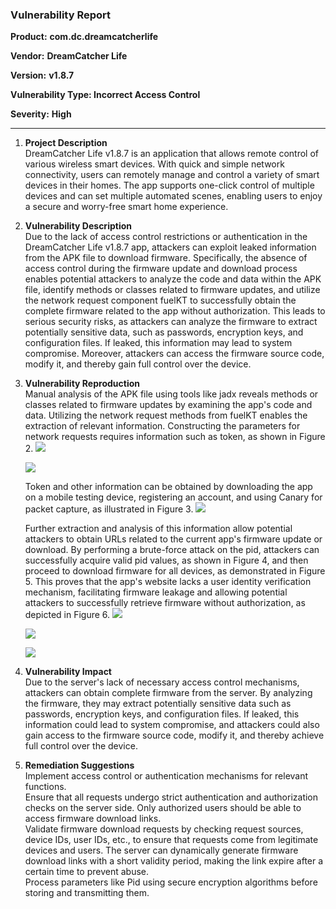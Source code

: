 ### Vulnerability Report

**Product:** **com.dc.dreamcatcherlife**

**Vendor:** **DreamCatcher Life**

**Version:** **v1.8.7**

**Vulnerability Type: Incorrect Access Control**

**Severity:** **High**

---

1. **Project Description**  
   DreamCatcher Life v1.8.7 is an application that allows remote control of various wireless smart devices. With quick and simple network connectivity, users can remotely manage and control a variety of smart devices in their homes. The app supports one-click control of multiple devices and can set multiple automated scenes, enabling users to enjoy a secure and worry-free smart home experience.

2. **Vulnerability Description**  
   Due to the lack of access control restrictions or authentication in the DreamCatcher Life v1.8.7 app, attackers can exploit leaked information from the APK file to download firmware. Specifically, the absence of access control during the firmware update and download process enables potential attackers to analyze the code and data within the APK file, identify methods or classes related to firmware updates, and utilize the network request component fuelKT to successfully obtain the complete firmware related to the app without authorization. This leads to serious security risks, as attackers can analyze the firmware to extract potentially sensitive data, such as passwords, encryption keys, and configuration files. If leaked, this information may lead to system compromise. Moreover, attackers can access the firmware source code, modify it, and thereby gain full control over the device.

3. **Vulnerability Reproduction**  
   Manual analysis of the APK file using tools like jadx reveals methods or classes related to firmware updates by examining the app's code and data. Utilizing the network request methods from fuelKT enables the extraction of relevant information. Constructing the parameters for network requests requires information such as token, as shown in Figure 2.
                    ![](https://s2.loli.net/2024/10/17/f4kjAxMdc8eaG5t.png)

   ![](https://s2.loli.net/2024/10/17/jNEu9eZnmCIib4M.png)

   Token and other information can be obtained by downloading the app on a mobile testing device, registering an account, and using Canary for packet capture, as illustrated in Figure 3.
                                                                       ![](https://s2.loli.net/2024/10/17/Vp2LmiGMg8vkUTF.png)

   Further extraction and analysis of this information allow potential attackers to obtain URLs related to the current app's firmware update or download. By performing a brute-force attack on the pid, attackers can successfully acquire valid pid values, as shown in Figure 4, and then proceed to download firmware for all devices, as demonstrated in Figure 5. This proves that the app's website lacks a user identity verification mechanism, facilitating firmware leakage and allowing potential attackers to successfully retrieve firmware without authorization, as depicted in Figure 6.
                                         ![](https://s2.loli.net/2024/10/17/ZLYtOHQl7E4hqyn.png)

   ![](https://s2.loli.net/2024/10/17/Ud7qmr89Mj43thG.png)

   ![](https://s2.loli.net/2024/10/17/Pwmv4AaI1YNdrl5.png)

4. **Vulnerability Impact**  
   Due to the server's lack of necessary access control mechanisms, attackers can obtain complete firmware from the server. By analyzing the firmware, they may extract potentially sensitive data such as passwords, encryption keys, and configuration files. If leaked, this information could lead to system compromise, and attackers could also gain access to the firmware source code, modify it, and thereby achieve full control over the device.

5. **Remediation Suggestions**  
   Implement access control or authentication mechanisms for relevant functions.  
   Ensure that all requests undergo strict authentication and authorization checks on the server side. Only authorized users should be able to access firmware download links.  
   Validate firmware download requests by checking request sources, device IDs, user IDs, etc., to ensure that requests come from legitimate devices and users.
   The server can dynamically generate firmware download links with a short validity period, making the link expire after a certain time to prevent abuse.  
   Process parameters like Pid using secure encryption algorithms before storing and transmitting them.
